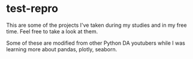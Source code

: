 # test-repro

This are some of the projects I've taken during my studies and in my free time.
Feel free to take a look at them.


Some of these are modified from other Python DA youtubers while I was learning more about pandas, plotly, seaborn.
